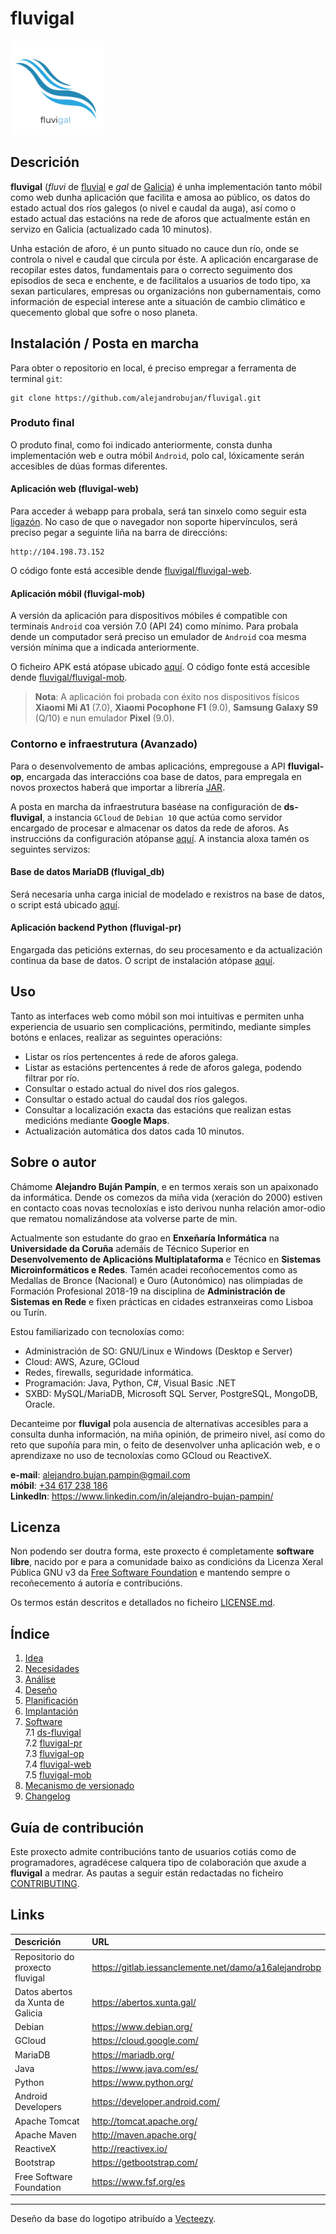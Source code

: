 # fluvigal

<img src="doc/img/0_logo.png" width="150" height="150"/>

## Descrición

__fluvigal__ (_fluvi_ de [fluvial](https://academia.gal/dicionario/-/termo/fluvial) e _gal_ de [Galicia](https://gl.wikipedia.org/wiki/Galicia)) é unha implementación tanto móbil como web dunha aplicación que facilita e amosa ao público, os datos do estado actual dos ríos galegos (o nivel e caudal da auga), así como o estado actual das estacións na rede de aforos que actualmente están en servizo en Galicia (actualizado cada 10 minutos).

Unha estación de aforo, é un punto situado no cauce dun río, onde se controla o nivel e caudal que circula por éste. A aplicación encargarase de recopilar estes datos, fundamentais para o correcto seguimento dos episodios de seca e enchente, e de facilitalos a usuarios de todo tipo, xa sexan particulares, empresas ou organizacións non gubernamentais, como información de especial interese ante a situación de cambio climático e quecemento global que sofre o noso planeta.

## Instalación / Posta en marcha

Para obter o repositorio en local, é preciso empregar a ferramenta de terminal `git`:

    git clone https://github.com/alejandrobujan/fluvigal.git

### Produto final

O produto final, como foi indicado anteriormente, consta dunha implementación web e outra móbil `Android`, polo cal, lóxicamente serán accesibles de dúas formas diferentes.

#### Aplicación web (fluvigal-web)

Para acceder á webapp para probala, será tan sinxelo como seguir esta [ligazón](http://104.198.73.152). No caso de que o navegador non soporte hipervínculos, será preciso pegar a seguinte liña na barra de direccións:

    http://104.198.73.152

O código fonte está accesible dende [fluvigal/fluvigal-web](fluvigal/fluvigal-web).

#### Aplicación móbil (fluvigal-mob)

A versión da aplicación para dispositivos móbiles é compatible con terminais `Android` coa versión 7.0 (API 24) como mínimo. Para probala dende un computador será preciso un emulador de `Android` coa mesma versión mínima que a indicada anteriormente. 

O ficheiro APK está atópase ubicado [aquí](https://drive.google.com/file/d/1i5h8uwO-dEwRAa7lrH5RvBenhQP2AnRA/view?usp=sharing). O código fonte está accesible dende [fluvigal/fluvigal-mob](fluvigal/fluvigal-mob).

> **Nota**: A aplicación foi probada con éxito nos dispositivos físicos **Xiaomi Mi A1** (7.0), **Xiaomi Pocophone F1** (9.0), **Samsung Galaxy S9** (Q/10) e nun emulador **Pixel** (9.0).

### Contorno e infraestrutura (Avanzado)

Para o desenvolvemento de ambas aplicacións, empregouse a API __fluvigal-op__, encargada das interaccións coa base de datos, para empregala en novos proxectos haberá que importar a librería [JAR](fluvigal/fluvigal-op).

A posta en marcha da infraestrutura baséase na configuración de __ds-fluvigal__, a instancia `GCloud` de `Debian 10` que actúa como servidor encargado de procesar e almacenar os datos da rede de aforos. As instruccións da configuración atópanse [aquí](fluvigal/ds-fluvigal). A instancia aloxa tamén os seguintes servizos:

#### Base de datos MariaDB (fluvigal_db)

Será necesaria unha carga inicial de modelado e rexistros na base de datos, o script está ubicado [aquí](fluvigal/ds-fluvigal/fluvigal_db.sql). 

#### Aplicación backend Python (fluvigal-pr)

Engargada das peticións externas, do seu procesamento e da actualización continua da base de datos. O script de instalación atópase [aquí](fluvigal/fluvigal-pr/fluvigal-pr-setup.sh).

## Uso

Tanto as interfaces web como móbil son moi intuitivas e permiten unha experiencia de usuario sen complicacións, permitindo, mediante simples botóns e enlaces, realizar as seguintes operacións:

+ Listar os ríos pertencentes á rede de aforos galega.
+ Listar as estacións pertencentes á rede de aforos galega, podendo filtrar por río.
+ Consultar o estado actual do nivel dos ríos galegos.
+ Consultar o estado actual do caudal dos ríos galegos.
+ Consultar a localización exacta das estacións que realizan estas medicións mediante __Google Maps__.
+ Actualización automática dos datos cada 10 minutos.

## Sobre o autor

Chámome __Alejandro Buján Pampín__, e en termos xerais son un apaixonado da informática. Dende os comezos da miña vida (xeración do 2000) estiven en contacto coas novas tecnoloxías e isto derivou nunha relación amor-odio que rematou nomalizándose ata volverse parte de min.

Actualmente son estudante do grao en __Enxeñaría Informática__ na __Universidade da Coruña__ ademáis de Técnico Superior en __Desenvolvemento de Aplicacións Multiplataforma__ e Técnico en __Sistemas Microinformáticos e Redes__. Tamén acadei recoñocementos como as Medallas de Bronce (Nacional) e Ouro (Autonómico) nas olimpiadas de Formación Profesional 2018-19 na disciplina de __Administración de Sistemas en Rede__ e fixen prácticas en cidades estranxeiras como Lisboa ou Turín.

Estou familiarizado con tecnoloxías como:  
+ Administración de SO: GNU/Linux e Windows (Desktop e Server)
+ Cloud: AWS, Azure, GCloud
+ Redes, firewalls, seguridade informática.
+ Programación: Java, Python, C#, Visual Basic .NET
+ SXBD: MySQL/MariaDB, Microsoft SQL Server, PostgreSQL, MongoDB, Oracle.

Decanteime por __fluvigal__ pola ausencia de alternativas accesibles para a consulta dunha información, na miña opinión, de primeiro nivel, así como do reto que supoñía para min, o feito de desenvolver unha aplicación web, e o aprendizaxe no uso de tecnoloxías como GCloud ou ReactiveX.

__e-mail__: <alejandro.bujan.pampin@gmail.com>  
__móbil__: [+34 617 238 186](tel:+34617238186)  
__LinkedIn__: <https://www.linkedin.com/in/alejandro-bujan-pampin/>


## Licenza

Non podendo ser doutra forma, este proxecto é completamente **software libre**, nacido por e para a comunidade baixo as condicións da Licenza Xeral Pública GNU v3 da [Free Software Foundation](https://www.fsf.org/es) e mantendo sempre o recoñecemento á autoría e contribucións. 

Os termos están descritos e detallados no ficheiro [LICENSE.md](LICENSE.md).

## Índice

1. [Idea](doc/1_idea.md) 
2. [Necesidades](doc/2_necesidades.md) 
3. [Análise](doc/3_analise.md) 
4. [Deseño](doc/4_deseno.md) 
5. [Planificación](doc/5_planificacion.md) 
6. [Implantación](doc/6_implantacion.md) 
7. [Software](fluvigal/)  
    7.1 [ds-fluvigal](fluvigal/ds-fluvigal/)  
    7.2 [fluvigal-pr](fluvigal/fluvigal-pr/)  
    7.3 [fluvigal-op](fluvigal/fluvigal-op/)  
    7.4 [fluvigal-web](fluvigal/fluvigal-web/)  
    7.5 [fluvigal-mob](fluvigal/fluvigal-mob/)    
8. [Mecanismo de versionado](doc/versionado.md)
9. [Changelog](CHANGELOG.md)

## Guía de contribución

Este proxecto admite contribucións tanto de usuarios cotiás como de programadores, agradécese calquera tipo de colaboración que axude a __fluvigal__ a medrar. As pautas a seguir están redactadas no ficheiro [CONTRIBUTING](CONTRIBUTING.md).

## Links

| Descrición                          | URL
|:-                                   |:-
| Repositorio do proxecto fluvigal    | https://gitlab.iessanclemente.net/damo/a16alejandrobp
| Datos abertos da Xunta de Galicia   | https://abertos.xunta.gal/
| Debian                              | https://www.debian.org/
| GCloud                              | https://cloud.google.com/
| MariaDB                             | https://mariadb.org/
| Java                                | https://www.java.com/es/
| Python                              | https://www.python.org/
| Android Developers                  | https://developer.android.com/
| Apache Tomcat                       | http://tomcat.apache.org/
| Apache Maven                        | http://maven.apache.org/
| ReactiveX                           | http://reactivex.io/
| Bootstrap                           | https://getbootstrap.com/
| Free Software Foundation            | https://www.fsf.org/es

***

Deseño da base do logotipo atribuído a [Vecteezy](https://www.vecteezy.com/vector-art/595494-wave-water-logo-beach-vector).
